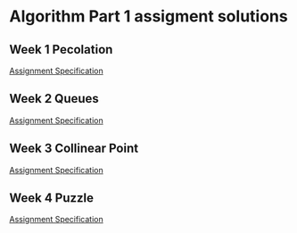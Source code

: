 # Algorithm Part 1 assigment solutions

## Week 1 Pecolation

[Assignment Specification](https://coursera.cs.princeton.edu/algs4/assignments/percolation/specification.php)

## Week 2 Queues

[Assignment Specification](https://coursera.cs.princeton.edu/algs4/assignments/queues/specification.php)

## Week 3 Collinear Point

[Assignment Specification](https://coursera.cs.princeton.edu/algs4/assignments/collinear/specification.php)

## Week 4 Puzzle

[Assignment Specification](https://coursera.cs.princeton.edu/algs4/assignments/8puzzle/specification.php)
